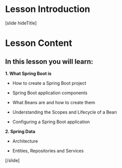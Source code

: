 # Lesson Introduction

[slide hideTitle]

# Lesson Content

## In this lesson you will learn:

**1. What Spring Boot is**

- How to create a Spring Boot project

- Spring Boot application components

- What Beans are and how to create them

- Understanding the Scopes and Lifecycle of a Bean

- Configuring a Spring Boot application

**2. Spring Data**

- Architecture

- Entities, Repositories and Services

[/slide]

